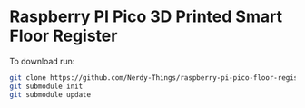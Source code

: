 # Raspberry PI Pico 3D Printed Smart Floor Register

To download run:
```bash
git clone https://github.com/Nerdy-Things/raspberry-pi-pico-floor-register-cross-platform.git
git submodule init
git submodule update
```
